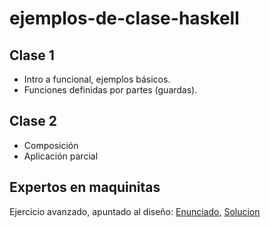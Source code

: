 # ejemplos-de-clase-haskell

## Clase 1
- Intro a funcional, ejemplos básicos.
- Funciones definidas por partes (guardas).

## Clase 2
- Composición
- Aplicación parcial

## Expertos en maquinitas

Ejercicio avanzado, apuntado al diseño: [Enunciado](https://drive.google.com/open?id=1y4SR2N6vIMKcXkZflbT_O_3qXBTol0SPLbz0cTQLxIk), [Solucion](https://github.com/pdep-mit/pdep-mit-resueltos/blob/master/Expertos_en_maquinitas-clase_dise%C3%B1osa.hs)
